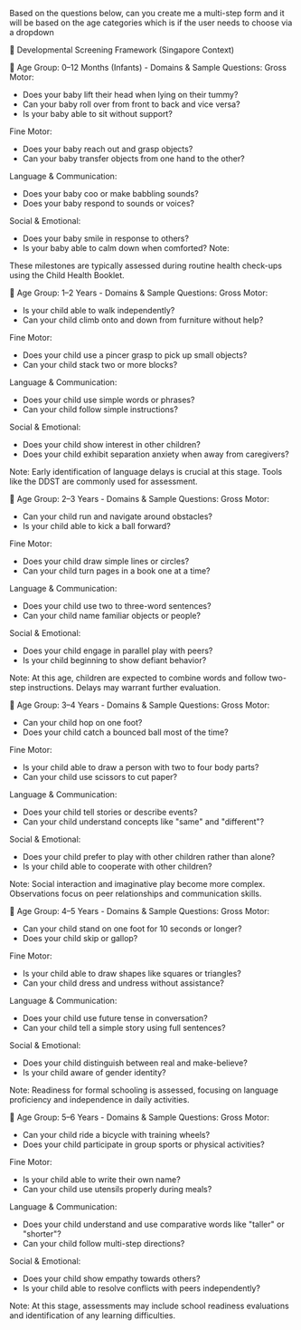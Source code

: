 Based on the questions below, can you create me a multi-step form and it will be based on the age categories which is if the user needs to choose via a dropdown

🧒 Developmental Screening Framework (Singapore Context) 

👶 Age Group: 0–12 Months (Infants) - Domains & Sample Questions: 
Gross Motor: 
- Does your baby lift their head when lying on their tummy? 
- Can your baby roll over from front to back and vice versa? 
- Is your baby able to sit without support? 

Fine Motor: 
- Does your baby reach out and grasp objects? 
- Can your baby transfer objects from one hand to the other? 

Language & Communication: 
- Does your baby coo or make babbling sounds? 
- Does your baby respond to sounds or voices? 

Social & Emotional: 

- Does your baby smile in response to others? 
- Is your baby able to calm down when comforted? Note: 

These milestones are typically assessed during routine health check-ups using the Child Health Booklet.

🧒 Age Group: 1–2 Years - Domains & Sample Questions: 
Gross Motor: 
- Is your child able to walk independently? 
- Can your child climb onto and down from furniture without help? 
    
Fine Motor: 
- Does your child use a pincer grasp to pick up small objects? 
- Can your child stack two or more blocks? 

Language & Communication: 
- Does your child use simple words or phrases? 
- Can your child follow simple instructions? 

Social & Emotional: 
- Does your child show interest in other children? 
- Does your child exhibit separation anxiety when away from caregivers? 

Note: Early identification of language delays is crucial at this stage. Tools like the DDST are commonly used for assessment. 

🧒 Age Group: 2–3 Years - Domains & Sample Questions: 
Gross Motor:
- Can your child run and navigate around obstacles? 
- Is your child able to kick a ball forward? 

Fine Motor: 
- Does your child draw simple lines or circles? 
- Can your child turn pages in a book one at a time? 

Language & Communication: 
- Does your child use two to three-word sentences? 
- Can your child name familiar objects or people? 

Social & Emotional: 
- Does your child engage in parallel play with peers? 
- Is your child beginning to show defiant behavior? 

Note: At this age, children are expected to combine words and follow two-step instructions. Delays may warrant further evaluation. 

🧒 Age Group: 3–4 Years - Domains & Sample Questions: 
Gross Motor: 
- Can your child hop on one foot? 
- Does your child catch a bounced ball most of the time? 

Fine Motor: 
- Is your child able to draw a person with two to four body parts? 
- Can your child use scissors to cut paper? 

Language & Communication: 

- Does your child tell stories or describe events? 
- Can your child understand concepts like "same" and "different"? 

Social & Emotional: 
- Does your child prefer to play with other children rather than alone? 
- Is your child able to cooperate with other children? 

Note: Social interaction and imaginative play become more complex. Observations focus on peer relationships and communication skills. 

🧒 Age Group: 4–5 Years - Domains & Sample Questions: 
Gross Motor: 
- Can your child stand on one foot for 10 seconds or longer? 
- Does your child skip or gallop? 

Fine Motor: 
- Is your child able to draw shapes like squares or triangles? 
- Can your child dress and undress without assistance? 

Language & Communication: 
- Does your child use future tense in conversation? 
- Can your child tell a simple story using full sentences? 

Social & Emotional: 
- Does your child distinguish between real and make-believe? 
- Is your child aware of gender identity? 

Note: Readiness for formal schooling is assessed, focusing on language proficiency and independence in daily activities. 

🧒 Age Group: 5–6 Years - Domains & Sample Questions: 
Gross Motor: 
- Can your child ride a bicycle with training wheels? 
- Does your child participate in group sports or physical activities? 

Fine Motor: 
- Is your child able to write their own name? 
- Can your child use utensils properly during meals? 

Language & Communication: 
- Does your child understand and use comparative words like "taller" or "shorter"? 
- Can your child follow multi-step directions? 

Social & Emotional: 
- Does your child show empathy towards others? 
- Is your child able to resolve conflicts with peers independently? 

Note: At this stage, assessments may include school readiness evaluations and identification of any learning difficulties.